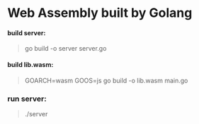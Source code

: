 # Web Assembly built by Golang
#### build server:
> go build -o server server.go
#### build lib.wasm:
> GOARCH=wasm GOOS=js go build -o lib.wasm main.go
### run server:
> ./server
